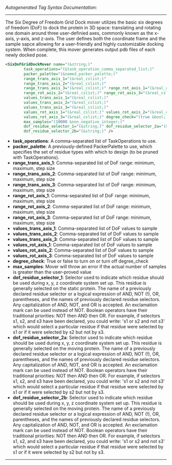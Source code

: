 <!-- THIS IS AN AUTOGENERATED FILE: Don't edit it directly, instead change the schema definition in the code itself. -->

_Autogenerated Tag Syntax Documentation:_

---
The Six Degree of Freedom Grid Dock mover utilizes the basic six degrees of freedom (DoF) to dock the protein in 3D space: translating and rotating one domain around three user-definied axes, commonly known as the x-axis, y-axis, and z-axis. The user defines both the coordinate frame and the sample sapce allowing for a user-friendly and highly customizable docking system. When complete, this mover generates output pdb files of each newly docked pose.

```xml
<SixDoFGridDockMover name="(&string;)"
        task_operations="(&task_operation_comma_separated_list;)"
        packer_palette="(&named_packer_palette;)"
        range_trans_axis_1="(&real_cslist;)"
        range_trans_axis_2="(&real_cslist;)"
        range_trans_axis_3="(&real_cslist;)" range_rot_axis_1="(&real_cslist;)"
        range_rot_axis_2="(&real_cslist;)" range_rot_axis_3="(&real_cslist;)"
        values_trans_axis_1="(&real_cslist;)"
        values_trans_axis_2="(&real_cslist;)"
        values_trans_axis_3="(&real_cslist;)"
        values_rot_axis_1="(&real_cslist;)" values_rot_axis_2="(&real_cslist;)"
        values_rot_axis_3="(&real_cslist;)" degree_check="(true &bool;)"
        max_samples="(10000 &non_negative_integer;)"
        dof_residue_selector_1="(&string;)" dof_residue_selector_2a="(&string;)"
        dof_residue_selector_2b="(&string;)" />
```

-   **task_operations**: A comma-separated list of TaskOperations to use.
-   **packer_palette**: A previously-defined PackerPalette to use, which specifies the set of residue types with which to design (to be pruned with TaskOperations).
-   **range_trans_axis_1**: Comma-separated list of DoF range: minimum, maximum, step size
-   **range_trans_axis_2**: Comma-separated list of DoF range: minimum, maximum, step size
-   **range_trans_axis_3**: Comma-separated list of DoF range: minimum, maximum, step size
-   **range_rot_axis_1**: Comma-separated list of DoF range: minimum, maximum, step size
-   **range_rot_axis_2**: Comma-separated list of DoF range: minimum, maximum, step size
-   **range_rot_axis_3**: Comma-separated list of DoF range: minimum, maximum, step size
-   **values_trans_axis_1**: Comma-separated list of DoF values to sample
-   **values_trans_axis_2**: Comma-separated list of DoF values to sample
-   **values_trans_axis_3**: Comma-separated list of DoF values to sample
-   **values_rot_axis_1**: Comma-separated list of DoF values to sample
-   **values_rot_axis_2**: Comma-separated list of DoF values to sample
-   **values_rot_axis_3**: Comma-separated list of DoF values to sample
-   **degree_check**: True or false to turn on or turn off degree_check
-   **max_samples**: Mover will throw an error if the actual number of samples is greater than the user-proved value
-   **dof_residue_selector_1**: Selector used to indicate which residue should be used during x, y, z coordinate system set up. This residue is generally selected on the static protein. The name of a previously declared residue selector or a logical expression of AND, NOT (!), OR, parentheses, and the names of previously declared residue selectors. Any capitalization of AND, NOT, and OR is accepted. An exclamation mark can be used instead of NOT. Boolean operators have their traditional priorities: NOT then AND then OR. For example, if selectors s1, s2, and s3 have been declared, you could write: 's1 or s2 and not s3' which would select a particular residue if that residue were selected by s1 or if it were selected by s2 but not by s3.
-   **dof_residue_selector_2a**: Selector used to indicate which residue should be used during x, y, z coordinate system set up. This residue is generally selected on the moving protein. The name of a previously declared residue selector or a logical expression of AND, NOT (!), OR, parentheses, and the names of previously declared residue selectors. Any capitalization of AND, NOT, and OR is accepted. An exclamation mark can be used instead of NOT. Boolean operators have their traditional priorities: NOT then AND then OR. For example, if selectors s1, s2, and s3 have been declared, you could write: 's1 or s2 and not s3' which would select a particular residue if that residue were selected by s1 or if it were selected by s2 but not by s3.
-   **dof_residue_selector_2b**: Selector used to indicate which residue should be used during x, y, z coordinate system set up. This residue is generally selected on the moving protein. The name of a previously declared residue selector or a logical expression of AND, NOT (!), OR, parentheses, and the names of previously declared residue selectors. Any capitalization of AND, NOT, and OR is accepted. An exclamation mark can be used instead of NOT. Boolean operators have their traditional priorities: NOT then AND then OR. For example, if selectors s1, s2, and s3 have been declared, you could write: 's1 or s2 and not s3' which would select a particular residue if that residue were selected by s1 or if it were selected by s2 but not by s3.

---
